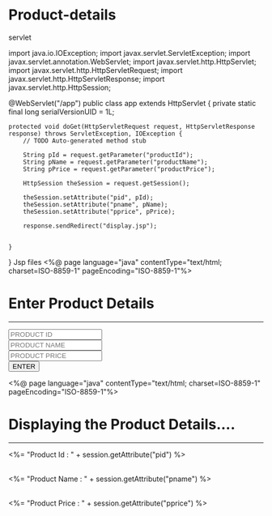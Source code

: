 # Product-details

servlet

import java.io.IOException;
import javax.servlet.ServletException;
import javax.servlet.annotation.WebServlet;
import javax.servlet.http.HttpServlet;
import javax.servlet.http.HttpServletRequest;
import javax.servlet.http.HttpServletResponse;
import javax.servlet.http.HttpSession;

@WebServlet("/app")
public class app extends HttpServlet {
	private static final long serialVersionUID = 1L;

	protected void doGet(HttpServletRequest request, HttpServletResponse response) throws ServletException, IOException {
		// TODO Auto-generated method stub
		
		String pId = request.getParameter("productId");
		String pName = request.getParameter("productName");
		String pPrice = request.getParameter("productPrice");
		
		HttpSession theSession = request.getSession();
		
		theSession.setAttribute("pid", pId);
		theSession.setAttribute("pname", pName);
		theSession.setAttribute("pprice", pPrice);
		
		response.sendRedirect("display.jsp");
		
		
	}

}
Jsp files
<%@ page language="java" contentType="text/html; charset=ISO-8859-1"
    pageEncoding="ISO-8859-1"%>
<!DOCTYPE html>
<html>
<head>
<meta charset="ISO-8859-1">
<title>Product Details</title>
</head>
<body>

<h1>Enter Product Details</h1>
<hr>
<form action="app">
<input type="text" name="productId" placeholder="PRODUCT ID"><br>
<input type="text" name="productName" placeholder="PRODUCT NAME"><br>
<input type="text" name="productPrice" placeholder="PRODUCT PRICE"><br>
<input type="submit" value="ENTER">
</form>

</body>
</html>
<%@ page language="java" contentType="text/html; charset=ISO-8859-1"
    pageEncoding="ISO-8859-1"%>
<!DOCTYPE html>
<html>
<head>
<meta charset="ISO-8859-1">
<title>Display</title>
</head>
<body>

<h1>Displaying the Product Details....</h1>
<hr>
<%= "Product Id : " + session.getAttribute("pid") %> <br> <br>

<%= "Product Name : " + session.getAttribute("pname") %>  <br> <br>

<%= "Product Price : " + session.getAttribute("pprice") %>


</body>
</html>
